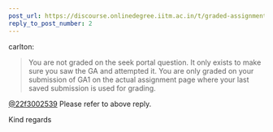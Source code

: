 ```yaml
---
post_url: https://discourse.onlinedegree.iitm.ac.in/t/graded-assignment-1-submission-not-shown/165396/10
reply_to_post_number: 2
---
```

 carlton:

> You are not graded on the seek portal question. It only exists to make sure you saw the GA and attempted it. You are only graded on your submission of GA1 on the actual assignment page where your last saved submission is used for grading.

[@22f3002539](/u/22f3002539) Please refer to above reply.

Kind regards